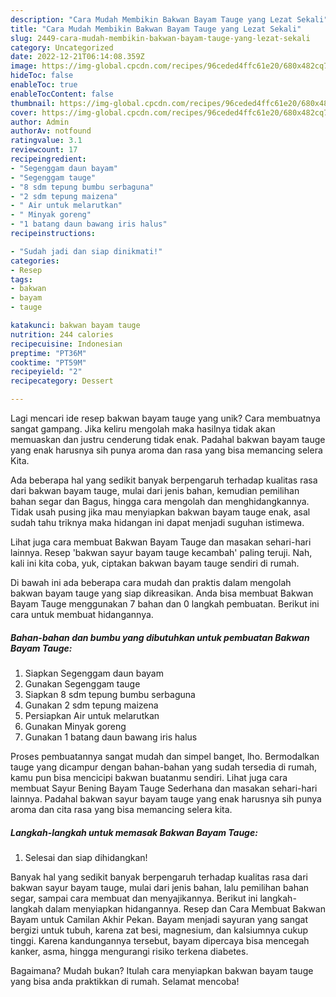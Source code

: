 ```yaml
---
description: "Cara Mudah Membikin Bakwan Bayam Tauge yang Lezat Sekali"
title: "Cara Mudah Membikin Bakwan Bayam Tauge yang Lezat Sekali"
slug: 2449-cara-mudah-membikin-bakwan-bayam-tauge-yang-lezat-sekali
category: Uncategorized
date: 2022-12-21T06:14:08.359Z
image: https://img-global.cpcdn.com/recipes/96ceded4ffc61e20/680x482cq70/bakwan-bayam-tauge-foto-resep-utama.jpg
hideToc: false
enableToc: true
enableTocContent: false
thumbnail: https://img-global.cpcdn.com/recipes/96ceded4ffc61e20/680x482cq70/bakwan-bayam-tauge-foto-resep-utama.jpg
cover: https://img-global.cpcdn.com/recipes/96ceded4ffc61e20/680x482cq70/bakwan-bayam-tauge-foto-resep-utama.jpg
author: Admin
authorAv: notfound
ratingvalue: 3.1
reviewcount: 17
recipeingredient:
- "Segenggam daun bayam"
- "Segenggam tauge"
- "8 sdm tepung bumbu serbaguna"
- "2 sdm tepung maizena"
- " Air untuk melarutkan"
- " Minyak goreng"
- "1 batang daun bawang iris halus"
recipeinstructions:

- "Sudah jadi dan siap dinikmati!"
categories:
- Resep
tags:
- bakwan
- bayam
- tauge

katakunci: bakwan bayam tauge 
nutrition: 244 calories
recipecuisine: Indonesian
preptime: "PT36M"
cooktime: "PT59M"
recipeyield: "2"
recipecategory: Dessert

---
```





Lagi mencari ide resep bakwan bayam tauge yang unik? Cara membuatnya sangat gampang. Jika keliru mengolah maka hasilnya tidak akan memuaskan dan justru cenderung tidak enak. Padahal bakwan bayam tauge yang enak harusnya sih punya aroma dan rasa yang bisa memancing selera Kita.





Ada beberapa hal yang sedikit banyak berpengaruh terhadap kualitas rasa dari bakwan bayam tauge, mulai dari jenis bahan, kemudian pemilihan bahan segar dan Bagus, hingga cara mengolah dan menghidangkannya. Tidak usah pusing jika mau menyiapkan bakwan bayam tauge enak,      asal sudah tahu triknya maka hidangan ini dapat menjadi suguhan istimewa.














Lihat juga cara membuat Bakwan Bayam Tauge dan masakan sehari-hari lainnya. Resep &#39;bakwan sayur bayam tauge kecambah&#39; paling teruji. Nah, kali ini kita coba, yuk, ciptakan bakwan bayam tauge sendiri di rumah.






Di bawah ini ada beberapa cara mudah dan praktis dalam mengolah bakwan bayam tauge yang siap dikreasikan. Anda bisa membuat Bakwan Bayam Tauge menggunakan 7 bahan dan 0 langkah pembuatan. Berikut ini cara untuk membuat hidangannya.

<!--inarticleads1-->

##### Bahan-bahan dan bumbu yang dibutuhkan untuk pembuatan Bakwan Bayam Tauge:

1. Siapkan Segenggam daun bayam
1. Gunakan Segenggam tauge
1. Siapkan 8 sdm tepung bumbu serbaguna
1. Gunakan 2 sdm tepung maizena
1. Persiapkan  Air untuk melarutkan
1. Gunakan  Minyak goreng
1. Gunakan 1 batang daun bawang iris halus


Proses pembuatannya sangat mudah dan simpel banget, lho. Bermodalkan tauge yang dicampur dengan bahan-bahan yang sudah tersedia di rumah, kamu pun bisa mencicipi bakwan buatanmu sendiri. Lihat juga cara membuat Sayur Bening Bayam Tauge Sederhana dan masakan sehari-hari lainnya. Padahal bakwan sayur bayam tauge yang enak harusnya sih punya aroma dan cita rasa yang bisa memancing selera kita. 

<!--inarticleads2-->

##### Langkah-langkah untuk memasak Bakwan Bayam Tauge:


1. Selesai dan siap dihidangkan!

Banyak hal yang sedikit banyak berpengaruh terhadap kualitas rasa dari bakwan sayur bayam tauge, mulai dari jenis bahan, lalu pemilihan bahan segar, sampai cara membuat dan menyajikannya. Berikut ini langkah-langkah dalam menyiapkan hidangannya. Resep dan Cara Membuat Bakwan Bayam untuk Camilan Akhir Pekan. Bayam menjadi sayuran yang sangat bergizi untuk tubuh, karena zat besi, magnesium, dan kalsiumnya cukup tinggi. Karena kandungannya tersebut, bayam dipercaya bisa mencegah kanker, asma, hingga mengurangi risiko terkena diabetes. 

Bagaimana? Mudah bukan? Itulah cara menyiapkan bakwan bayam tauge yang bisa anda praktikkan di rumah. Selamat mencoba!
